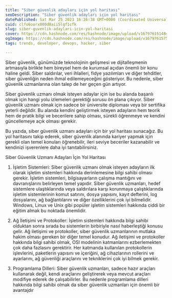 ```yaml
---
title: "Siber güvenlik adayları için yol haritası"
seoDescription: "Siber güvenlik adayları için yol haritası"
datePublished: Sat Mar 25 2023 16:26:38 GMT+0000 (Coordinated Universal Time)
cuid: clfo6oorx000d0aii5lqf1cfk
slug: siber-guvenlik-adaylari-icin-yol-haritasi
cover: https://cdn.hashnode.com/res/hashnode/image/upload/v1679761514847/5290d5ee-bba0-42d7-bcb5-a8d613482244.png
ogImage: https://cdn.hashnode.com/res/hashnode/image/upload/v1679761575053/af0dde71-fef1-4671-97f6-050dee4679be.png
tags: trends, developer, devops, hacker, siber

---
```



Siber güvenlik, günümüzde teknolojinin gelişmesi ve dijitalleşmenin artmasıyla birlikte hem bireysel hem de kurumsal açıdan önemli bir konu haline geldi. Siber saldırılar, veri ihlalleri, fidye yazılımları ve diğer tehditler, siber güvenliğin neden ihmal edilemeyeceğini gösteriyor. Bu nedenle, siber güvenlik uzmanlarına olan talep de her geçen gün artıyor.

Siber güvenlik uzmanı olmak isteyen adaylar için ise bu alanda başarılı olmak için hangi yolu izlemeleri gerektiği sorusu ön plana çıkıyor. Siber güvenlik uzmanı olmak için sadece bir üniversite diploması veya bir sertifika yeterli değildir. Bu alanda kendini geliştirmek isteyen adayların hem teorik hem de pratik bilgi ve becerilere sahip olması, sürekli öğrenmeye ve kendini güncellemeye açık olması gerekir.

Bu yazıda, siber güvenlik uzmanı adayları için bir yol haritası sunacağız. Bu yol haritasını takip ederek, siber güvenlik alanında kariyer yapmak için gerekli olan temel konuları öğrenebilir, ileri seviye beceriler kazanabilir ve kendinizi işverenlere daha iyi tanıtabilirsiniz.

Siber Güvenlik Uzmanı Adayları İçin Yol Haritası

1. İşletim Sistemleri: Siber güvenlik uzmanı olmak isteyen adayların ilk olarak işletim sistemleri hakkında derinlemesine bilgi sahibi olması gerekir. İşletim sistemleri, bilgisayarların çalışma mantığını ve davranışlarını belirleyen temel yapıdır. Siber güvenlik uzmanları, hedef sistemlere ulaştıklarında veya saldırılara karşı korunmaya çalıştıklarında işletim sistemlerinin komut satırını, dosya yapısını, kayıt defterini, log dosyalarını, ağ bağlantılarını ve diğer özelliklerini çok iyi bilmelidir. Windows, Linux ve Unix gibi popüler işletim sistemleri hakkında ciddi bir eğitim almak bu noktada önemlidir.

2. Ağ İletişimi ve Protokoller: İşletim sistemleri hakkında bilgi sahibi olduktan sonra sırada bu sistemlerin birbiriyle nasıl haberleştiği konusu gelir. Ağ iletişimi ve protokoller, siber güvenlik uzmanlarının mutlaka hakim olması gereken bir diğer temel konudur. Ağ iletişimi ve protokoller hakkında bilgi sahibi olmak, OSI modelinin katmanlarını ezberlemekten çok daha fazlasını gerektirir. Her katmanda kullanılan protokollerin işlevlerini, paketlerin yapısını ve içeriğini, ağ cihazlarının rollerini ve ayarlarını, ağ güvenliği araçlarını ve tekniklerini çok iyi bilmek gerekir.

3. Programlama Dilleri: Siber güvenlik uzmanları, sadece hazır araçları kullanarak değil, kendi araçlarını geliştirerek veya mevcut araçları modifiye ederek de çalışabilirler. Bu nedenle programlama dilleri hakkında bilgi sahibi olmak da siber güvenlik uzmanları için önemli bir avantajdır
